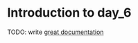 # Introduction to day_6

TODO: write [great documentation](http://jacobian.org/writing/what-to-write/)
